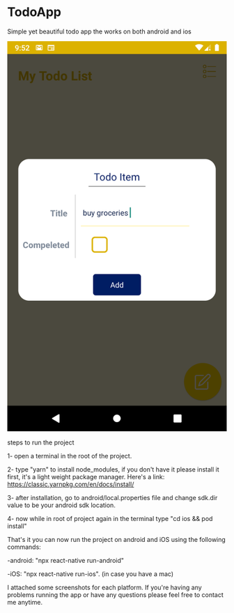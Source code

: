 # TodoApp
Simple yet beautiful todo app the works on both android and ios

![Alt text](./screenshots/Screenshot_1593719561.png?raw=true "Optional Title")


steps to run the project

1- open a terminal in the root of the project.

2- type "yarn" to install node_modules, if you don't have it please install it first, it's a light weight package manager.
     Here's a link: https://classic.yarnpkg.com/en/docs/install/
     
3- after installation, go to android/local.properties file and change sdk.dir value to be your android sdk location.

4- now while in root of project again in the terminal type "cd ios && pod install"


That's it you can now run the project on android and iOS using the following commands:

-android: "npx react-native run-android"

-iOS: "npx react-native run-ios". (in case you have a mac)

I attached some screenshots for each platform.
If you're having any problems running the app or have any questions please feel free to contact me anytime.

